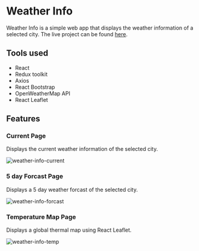 # Weather Info
Weather Info is a simple web app that displays the weather information of a selected city.
The live project can be found [here](https://weather-info-web.vercel.app/).

## Tools used
- React
- Redux toolkit
- Axios
- React Bootstrap
- OpenWeatherMap API
- React Leaflet

## Features
### Current Page
Displays the current weather information of the selected city.

![weather-info-current](https://user-images.githubusercontent.com/84211856/189499718-446eefbd-054e-419a-bcf1-0f60f585ceca.png)

### 5 day Forcast Page
Displays a 5 day weather forcast of the selected city.

![weather-info-forcast](https://user-images.githubusercontent.com/84211856/189499980-3653c43a-f5de-45c0-8955-e7be3ad8bf27.png)

### Temperature Map Page
Displays a global thermal map using React Leaflet.

![weather-info-temp](https://user-images.githubusercontent.com/84211856/189500016-2ee58fc2-88a0-460a-a2c0-46a6ab970db8.png)

